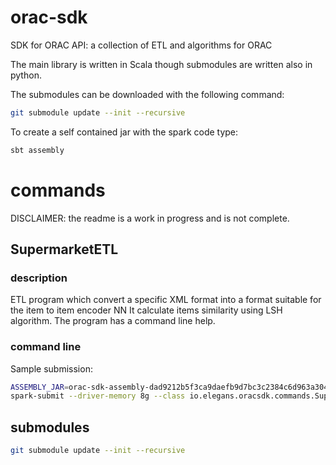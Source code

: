 # orac-sdk

SDK for ORAC API: a collection of ETL and algorithms for ORAC

The main library is written in Scala though submodules are written also in python.

The submodules can be downloaded with the following command:
```bash
git submodule update --init --recursive
```

To create a self contained jar with the spark code type:
```bash
sbt assembly
```

# commands

DISCLAIMER: the readme is a work in progress and is not complete.

## SupermarketETL

### description

ETL program which convert a specific XML format into a format suitable for the item to item encoder NN
It calculate items similarity using LSH algorithm.
The program has a command line help.

### command line 

Sample submission:

```bash
ASSEMBLY_JAR=orac-sdk-assembly-dad9212b5f3ca9daefb9d7bc3c2384c6d963a304.jar
spark-submit --driver-memory 8g --class io.elegans.oracsdk.commands.SupermarketETL ${ASSEMBLY_JAR} --input data.xml --shuffle --output ETL_FOLDER --simThreshold 0.5 --sliding 2 --genMahoutActions --basketToBasket --rankIdToPopularItems 
```

## submodules

```bash
git submodule update --init --recursive
```
